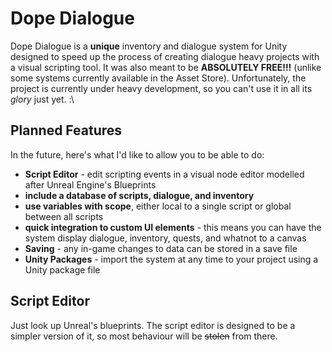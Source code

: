 # Dope Dialogue
Dope Dialogue is a **unique** inventory and dialogue system for Unity designed to speed up the process of creating dialogue heavy projects with a visual scripting tool. It was also meant to be **ABSOLUTELY FREE!!!** (unlike some systems currently available in the Asset Store). Unfortunately, the project is currently under heavy development, so you can't use it in all its *glory* just yet. :\

## Planned Features
In the future, here's what I'd like to allow you to be able to do:

- **Script Editor** - edit scripting events in a visual node editor modelled after Unreal Engine's Blueprints
- **include a database of scripts, dialogue, and inventory**
- **use variables with scope**, either local to a single script or global between all scripts
- **quick integration to custom UI elements** - this means you can have the system display dialogue, inventory, quests, and whatnot to a canvas
- **Saving** - any in-game changes to data can be stored in a save file 
- **Unity Packages** - import the system at any time to your project using a Unity package file
 
## Script Editor
Just look up Unreal's blueprints. The script editor is designed to be a simpler version of it, so most behaviour will be ~~stolen~~ from there.

